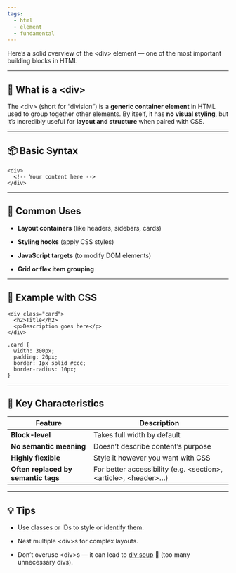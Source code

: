 ```yaml
---
tags:
  - html
  - element
  - fundamental
---
```


Here’s a solid overview of the \<div> element — one of the most important building blocks in HTML

---

## **🧱 What is a \<div>**

  

The \<div> (short for “division”) is a **generic container element** in HTML used to group together other elements. By itself, it has **no visual styling**, but it’s incredibly useful for **layout and structure** when paired with CSS.

---

## **📦 Basic Syntax**

```
<div>
  <!-- Your content here -->
</div>
```

  

---

## **🧩 Common Uses**

- **Layout containers** (like headers, sidebars, cards)
    
- **Styling hooks** (apply CSS styles)
    
- **JavaScript targets** (to modify DOM elements)
    
- **Grid or flex item grouping**
    

---

## **🎨 Example with CSS**

```
<div class="card">
  <h2>Title</h2>
  <p>Description goes here</p>
</div>
```

```
.card {
  width: 300px;
  padding: 20px;
  border: 1px solid #ccc;
  border-radius: 10px;
}
```

  

---

## **📐 Key Characteristics**

|**Feature**|**Description**|
|---|---|
|**Block-level**|Takes full width by default|
|**No semantic meaning**|Doesn’t describe content’s purpose|
|**Highly flexible**|Style it however you want with CSS|
|**Often replaced by semantic tags**|For better accessibility (e.g. \<section>, \<article>, \<header>…)|

  

---

## **💡 Tips**

- Use classes or IDs to style or identify them.
    
- Nest multiple \<div>s for complex layouts.
    
- Don’t overuse \<div>s — it can lead to [div soup](https://en.wikipedia.org/wiki/Div_soup) 🥣 (too many unnecessary divs).
    
